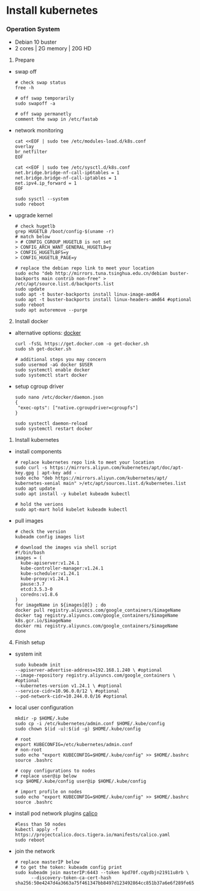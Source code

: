 # Install kubernetes
### Operation System
- Debian 10 buster
- 2 cores | 2G memory | 20G HD

1. Prepare
- swap off
  ```
  # check swap status
  free -h

  # off swap temporarily
  sudo swapoff -a

  # off swap permanetly 
  comment the swap in /etc/fastab
  ```
- network monitoring
  ```
  cat <<EOF | sudo tee /etc/modules-load.d/k8s.conf
  overlay
  br_netfilter
  EOF

  cat <<EOF | sudo tee /etc/sysctl.d/k8s.conf
  net.bridge.bridge-nf-call-ip6tables = 1
  net.bridge.bridge-nf-call-iptables = 1
  net.ipv4.ip_forward = 1
  EOF
  ```
  ```
  sudo sysctl --system
  sudo reboot
  ```
- upgrade kernel
  ```
  # check hugetlb
  grep HUGETLB /boot/config-$(uname -r)
  # match below
  > # CONFIG_CGROUP_HUGETLB is not set
  > CONFIG_ARCH_WANT_GENERAL_HUGETLB=y
  > CONFIG_HUGETLBFS=y
  > CONFIG_HUGETLB_PAGE=y
  ```
  ```
  # replace the debian repo link to meet your location
  sudo echo "deb http://mirrors.tuna.tsinghua.edu.cn/debian buster-backports main contrib non-free" > /etc/apt/source.list.d/backports.list
  sudo update
  sudo apt -t buster-backports install linux-image-amd64
  sudo apt -t buster-backports install linux-headers-amd64 #optional
  sudo reboot
  sudo apt autoremove --purge
  ```

2. Install docker
- alternative options: [docker](https://docs.docker.com/engine/install/)
  ```
  curl -fsSL https://get.docker.com -o get-docker.sh
  sudo sh get-docker.sh
  ```
  ```
  # additional steps you may concern
  sudo usermod -aG docker $USER
  sudo systemctl enable docker
  sudo systemctl start docker
  ```
- setup cgroup driver
  ```
  sudo nano /etc/docker/daemon.json
  {
   "exec-opts": ["native.cgroupdriver=cgroupfs"]
  }

  sudo systectl daemon-reload
  sudo systemctl restart docker
  ```
1. Install kubernetes
- install components 
  ```
  # replace kubernetes repo link to meet your location
  sudo curl -s https://mirrors.aliyun.com/kubernetes/apt/doc/apt-key.gpg | apt-key add -
  sudo echo "deb https://mirrors.aliyun.com/kubernetes/apt/ kubernetes-xenial main" >/etc/apt/sources.list.d/kubernetes.list
  sudo apt update
  sudo apt install -y kubelet kubeadm kubectl

  # hold the verions
  sudo apt-mart hold kubelet kubeadm kubectl
  ```
- pull images
  ```
  # check the version
  kubeadm config images list
  ```
  ```
  # download the images via shell script
  #!/bin/bash
  images = (
    kube-apiserver:v1.24.1
    kube-controller-manager:v1.24.1
    kube-scheduler:v1.24.1
    kube-proxy:v1.24.1
    pause:3.7
    etcd:3.5.3-0
    coredns:v1.8.6
  )
  for imageName in ${images[@]} ; do
  docker pull registry.aliyuncs.com/google_containers/$imageName
  docker tag registry.aliyuncs.com/google_containers/$imageName k8s.gcr.io/$imageName
  docker rmi registry.aliyuncs.com/google_containers/$imageName
  done
  ```
4. Finish setup
- system init
  ```
  sudo kubeadm init
  --apiserver-advertise-address=192.168.1.240 \ #optional
  --image-repository registry.aliyuncs.com/google_containers \ #optional
  --kubernetes-version v1.24.1 \ #optional
  --service-cidr=10.96.0.0/12 \ #optional
  --pod-network-cidr=10.244.0.0/16 #optional
  ```  
- local user configuration
  ```
  mkdir -p $HOME/.kube
  sudo cp -i /etc/kubernetes/admin.conf $HOME/.kube/config
  sudo chown $(id -u):$(id -g) $HOME/.kube/config

  # root
  export KUBECONFIG=/etc/kubernetes/admin.conf
  # non-root
  sudo echo "export KUBECONFIG=$HOME/.kube/config" >> $HOME/.bashrc
  source .bashrc

  # copy configurations to nodes
  # replace user@ip below
  scp $HOME/.kube/config user@ip $HOME/.kube/config

  # import profile on nodes
  sudo echo "export KUBECONFIG=$HOME/.kube/config" >> $HOME/.bashrc
  source .bashrc
  ```
- install pod network plugins
  [calico](https://projectcalico.docs.tigera.io/getting-started/kubernetes/self-managed-onprem/onpremises)
  ```
  #less than 50 nodes
  kubectl apply -f https://projectcalico.docs.tigera.io/manifests/calico.yaml
  sudo reboot
  ```
- join the network
  ```
  # replace masterIP below
  # to get the token: kubeadm config print
  sudo kubeadm join masterIP:6443 --token kpd70f.cqydbjn21911u8rb \
        --discovery-token-ca-cert-hash sha256:50e4247d4a3663a75f461347bb8497d123492864cc851b37a6e6f289fe6507d0
  ```